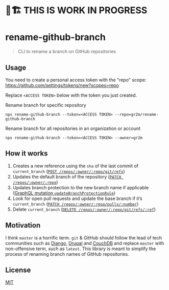 # 🚧🏗 THIS IS WORK IN PROGRESS

# rename-github-branch

> CLI to rename a branch on GitHub repositories

## Usage

You need to create a personal access token with the "repo" scope:
https://github.com/settings/tokens/new?scopes=repo

Replace `<ACCESS TOKEN>` below with the token you just created.

Rename branch for specific repository

```
npx rename-github-branch --token=<ACCESS TOKEN> --repo=gr2m/rename-github-branch
```

Rename branch for all repositories in an organization or account

```
npx rename-github-branch --token=<ACCESS TOKEN> --owner=gr2m
```

## How it works

1. Creates a new reference using the `sha` of the last commit of `current_branch`
   ([`POST /repos/:owner/:repo/git/refs`](https://developer.github.com/v3/git/refs/#create-a-reference))
2. Updates the default branch of the repository ([`PATCH /repos/:owner/:repo`](https://developer.github.com/v3/repos/#edit))
3. Updates branch protection to the new branch name if applicable ([GraphQL mutation `updateBranchProtectionRule`](https://developer.github.com/v4/mutation/updatebranchprotectionrule/))
4. Look for open pull requests and update the base branch if it’s `current_branch` ([`PATCH /repos/:owner/:repo/pulls/:number`](https://developer.github.com/v3/pulls/#update-a-pull-request))
5. Delete `current_branch` ([`DELETE /repos/:owner/:repo/git/refs/:ref`](https://developer.github.com/v3/git/refs/#delete-a-reference))

## Motivation

I think `master` is a horrific term. `git` & GitHub should follow the lead of
tech communities such as [Django](https://github.com/django/django/pull/2692),
[Drupal](https://www.drupal.org/project/drupal/issues/2275877) and
[CouchDB](https://issues.apache.org/jira/browse/COUCHDB-2248) and replace
`master` with non-offensive term, such as `latest`. This library is meant to
simplify the process of renaming branch names of GitHub repositories.

## License

[MIT](LICENSE)
